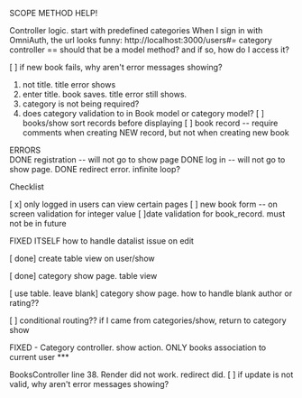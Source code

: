 SCOPE METHOD HELP!

Controller logic.
start with predefined categories
When I sign in with OmniAuth, the url looks funny:  http://localhost:3000/users#_=_
category controller == should that be a model method?  and if so, how do I access it?

[ ] if new book fails, why aren't error messages showing?
  1. not title.  title error shows
  2. enter title.  book saves.  title error still shows.  
  3. category is not being required?
  4. does category validation to in Book model or category model?
[ ] books/show sort records before displaying
[ ] book record -- require comments when creating NEW record, but not when creating new book



ERRORS  
DONE  registration -- will not go to show page
DONE  log in  -- will not go to show page.
DONE   redirect error.  infinite loop?



Checklist

[ x]  only logged in users can view certain pages
[ ] new book form -- on screen validation for integer value
[ ]date validation for book_record. must not be in future



FIXED ITSELF how to handle datalist issue on edit

[ done]  create table view on user/show

[ done] category show page. table view

[ use table. leave blank] category show page. how to handle blank author or rating??

[ ] conditional routing??  if I came from categories/show, return to category show


FIXED - Category controller.  show action.  ONLY books association to current user ***




BooksController  line 38.  Render did not work.  redirect did.
[ ] if update is not valid, why aren't error messages showing?
